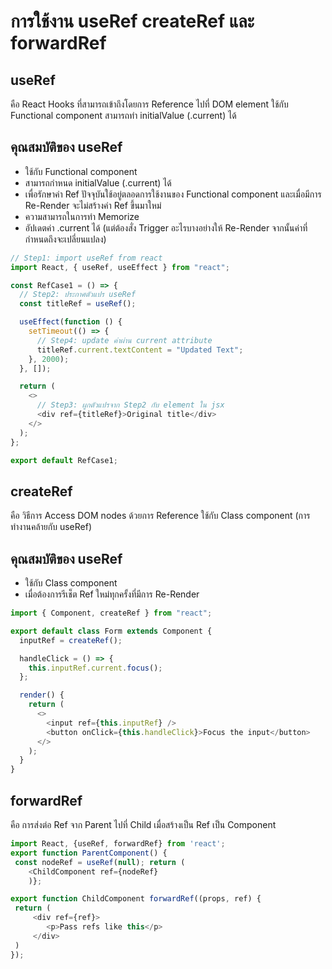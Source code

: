 # การใช้งาน useRef createRef และ forwardRef

## useRef

คือ React Hooks ที่สามารถเข้าถึงโดยการ Reference ไปที่ DOM element ใช้กับ Functional component สามารถทำ initialValue (.current) ได้

## คุณสมบัติของ useRef

- ใช้กับ Functional component
- สามารถกำหนด initialValue (.current) ได้
- เพื่อรักษาค่า Ref ปัจจุบันใช้อยู่ตลอดการใช้งานของ Functional component และเมื่อมีการ Re-Render จะไม่สร้างค่า Ref ขึ้นมาใหม่
- ความสามารถในการทำ Memorize
- อัปเดตค่า .current ได้ (แต่ต้องสั่ง Trigger อะไรบางอย่างให้ Re-Render จากนั้นค่าที่กำหนดถึงจะเปลี่ยนแปลง)

```js
// Step1: import useRef from react
import React, { useRef, useEffect } from "react";

const RefCase1 = () => {
  // Step2: ประกาศตัวแปร useRef
  const titleRef = useRef();

  useEffect(function () {
    setTimeout(() => {
      // Step4: update ค่าผ่าน current attribute
      titleRef.current.textContent = "Updated Text";
    }, 2000);
  }, []);

  return (
    <>
      // Step3: ผูกตัวแปรจาก Step2 กับ element ใน jsx
      <div ref={titleRef}>Original title</div>
    </>
  );
};

export default RefCase1;
```

## createRef

คือ วิธีการ Access DOM nodes ด้วยการ Reference ใช้กับ Class component (การทำงานคล้ายกับ useRef)

## คุณสมบัติของ useRef

- ใช้กับ Class component
- เมื่อต้องการรีเช็ต Ref ใหม่ทุกครั้งที่มีการ Re-Render

```js
import { Component, createRef } from "react";

export default class Form extends Component {
  inputRef = createRef();

  handleClick = () => {
    this.inputRef.current.focus();
  };

  render() {
    return (
      <>
        <input ref={this.inputRef} />
        <button onClick={this.handleClick}>Focus the input</button>
      </>
    );
  }
}
```

## forwardRef

คือ การส่งต่อ Ref จาก Parent ไปที่ Child เมื่อสร้างเป็น Ref เป็น Component

```js
import React, {useRef, forwardRef} from 'react';
export function ParentComponent() {
 const nodeRef = useRef(null); return (
    <ChildComponent ref={nodeRef}
    )};

export function ChildComponent forwardRef((props, ref) {
 return (
     <div ref={ref}>
        <p>Pass refs like this</p>
     </div>
 )
});
```

